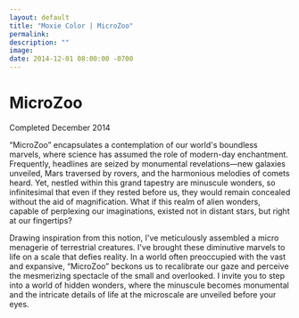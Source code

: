 ```yaml
---
layout: default
title: "Moxie Color | MicroZoo"
permalink: 
description: ""
image: 
date: 2014-12-01 08:00:00 -0700
---
```


# MicroZoo  
Completed December 2014

“MicroZoo” encapsulates a contemplation of our world's boundless marvels, where science has assumed the role of modern-day enchantment. Frequently, headlines are seized by monumental revelations—new galaxies unveiled, Mars traversed by rovers, and the harmonious melodies of comets heard. Yet, nestled within this grand tapestry are minuscule wonders, so infinitesimal that even if they rested before us, they would remain concealed without the aid of magnification. What if this realm of alien wonders, capable of perplexing our imaginations, existed not in distant stars, but right at our fingertips?

Drawing inspiration from this notion, I've meticulously assembled a micro menagerie of terrestrial creatures. I've brought these diminutive marvels to life on a scale that defies reality. In a world often preoccupied with the vast and expansive, “MicroZoo” beckons us to recalibrate our gaze and perceive the mesmerizing spectacle of the small and overlooked. I invite you to step into a world of hidden wonders, where the minuscule becomes monumental and the intricate details of life at the microscale are unveiled before your eyes. 
